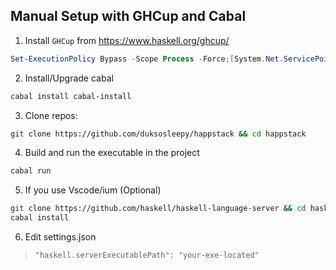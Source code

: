 ## Manual Setup with GHCup and Cabal
1. Install `GHCup` from https://www.haskell.org/ghcup/

```powershell
Set-ExecutionPolicy Bypass -Scope Process -Force;[System.Net.ServicePointManager]::SecurityProtocol = [System.Net.ServicePointManager]::SecurityProtocol -bor 3072; try { & ([ScriptBlock]::Create((Invoke-WebRequest https://www.haskell.org/ghcup/sh/bootstrap-haskell.ps1 -UseBasicParsing))) -Interactive -DisableCurl } catch { Write-Error $_ }

```

2. Install/Upgrade cabal

```bash
cabal install cabal-install
```

3. Clone repos:

```bash
git clone https://github.com/duksosleepy/happstack && cd happstack
```

4. Build and run the executable in the project
```bash
cabal run
```

5. If you use Vscode/ium (Optional)
```bash
git clone https://github.com/haskell/haskell-language-server && cd haskell-language-server
cabal install

```

6. Edit settings.json
> `"haskell.serverExecutablePath": "your-exe-located"`
